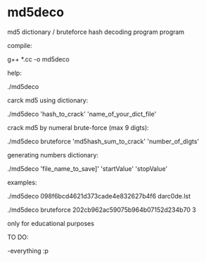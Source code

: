 # md5deco
md5 dictionary / bruteforce hash decoding program program

compile:

g++ *.cc -o md5deco

help:
 
./md5deco

carck md5 using dictionary:

./md5deco 'hash_to_crack' 'name_of_your_dict_file'

crack md5 by numeral brute-force (max 9 digts):

./md5deco bruteforce 'md5hash_sum_to_crack' 'number_of_digts'

generating numbers dictionary:

./md5deco 'file_name_to_save]' 'startValue' 'stopValue'

examples:

./md5deco 098f6bcd4621d373cade4e832627b4f6 darc0de.lst

./md5deco bruteforce 202cb962ac59075b964b07152d234b70 3

 only for educational purposes
 
 TO DO:
 
 -everything :p
